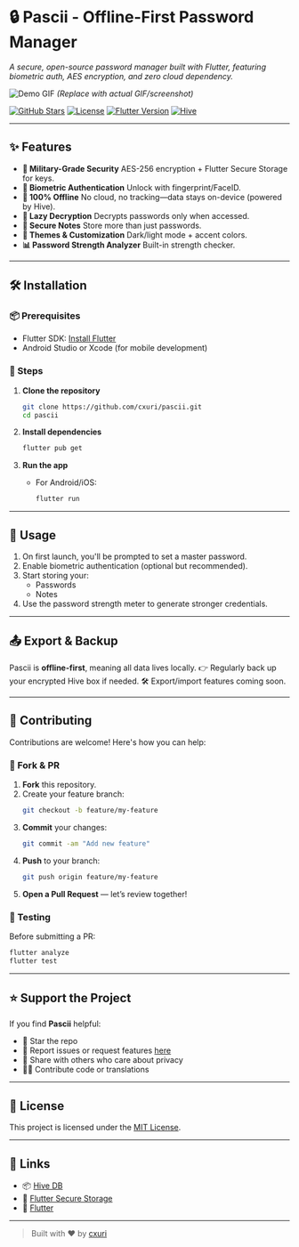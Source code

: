 # 🔒 Pascii - Offline-First Password Manager

*A secure, open-source password manager built with Flutter, featuring biometric auth, AES encryption, and zero cloud dependency.*

![Demo GIF](https://github.com/cxuri/pascii/blob/main/assets/demo.gif)
*(Replace with actual GIF/screenshot)*

[![GitHub Stars](https://img.shields.io/github/stars/cxuri/pascii?style=for-the-badge)](https://github.com/cxuri/pascii/stargazers)
[![License](https://img.shields.io/github/license/cxuri/pascii?style=for-the-badge)](LICENSE)
[![Flutter Version](https://img.shields.io/badge/Flutter-3.19.0-blue?style=for-the-badge)](https://flutter.dev)
[![Hive](https://img.shields.io/badge/Hive-NoSQL%20DB-orange?style=for-the-badge)](https://pub.dev/packages/hive)

---

## ✨ Features
- **🔐 Military-Grade Security**
  AES-256 encryption + Flutter Secure Storage for keys.
- **📱 Biometric Authentication**
  Unlock with fingerprint/FaceID.
- **💾 100% Offline**
  No cloud, no tracking—data stays on-device (powered by Hive).
- **🔄 Lazy Decryption**
  Decrypts passwords only when accessed.
- **📝 Secure Notes**
  Store more than just passwords.
- **🎨 Themes & Customization**
  Dark/light mode + accent colors.
- **📊 Password Strength Analyzer**
  Built-in strength checker.

---

## 🛠️ Installation

### 📦 Prerequisites
- Flutter SDK: [Install Flutter](https://flutter.dev/docs/get-started/install)
- Android Studio or Xcode (for mobile development)

### 🔧 Steps
1. **Clone the repository**
   ```bash
   git clone https://github.com/cxuri/pascii.git
   cd pascii
   ```

2. **Install dependencies**
   ```bash
   flutter pub get
   ```

3. **Run the app**
   - For Android/iOS:
     ```bash
     flutter run
     ```

---

## 📱 Usage
1. On first launch, you'll be prompted to set a master password.
2. Enable biometric authentication (optional but recommended).
3. Start storing your:
   - Passwords
   - Notes
4. Use the password strength meter to generate stronger credentials.

---

## 📤 Export & Backup
Pascii is **offline-first**, meaning all data lives locally.
👉 Regularly back up your encrypted Hive box if needed.
🛠️ Export/import features coming soon.

---

## 🤝 Contributing

Contributions are welcome! Here's how you can help:

### 📌 Fork & PR
1. **Fork** this repository.
2. Create your feature branch:
   ```bash
   git checkout -b feature/my-feature
   ```
3. **Commit** your changes:
   ```bash
   git commit -am "Add new feature"
   ```
4. **Push** to your branch:
   ```bash
   git push origin feature/my-feature
   ```
5. **Open a Pull Request** — let’s review together!

### 🧪 Testing
Before submitting a PR:
```bash
flutter analyze
flutter test
```

---

## ⭐ Support the Project

If you find **Pascii** helpful:

- 🌟 Star the repo
- 🐛 Report issues or request features [here](https://github.com/cxuri/pascii/issues)
- 🔁 Share with others who care about privacy
- 🧑‍💻 Contribute code or translations

---

## 📄 License
This project is licensed under the [MIT License](LICENSE).

---

## 🔗 Links
- 📦 [Hive DB](https://pub.dev/packages/hive)
- 🔐 [Flutter Secure Storage](https://pub.dev/packages/flutter_secure_storage)
- 🧰 [Flutter](https://flutter.dev)

---

> Built with ❤️ by [cxuri](https://github.com/cxuri)
